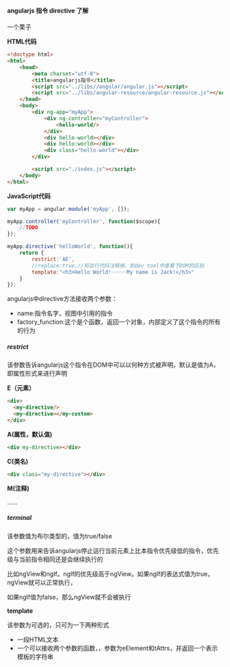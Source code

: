 #### angularjs 指令 directive 了解

一个栗子

**HTML代码**

```html
<!doctype html>
<html>
	<head>
		<meta charset="utf-8">
		<title>angularjs指令</title>
		<script src="../libs//angular/angular.js"></script>
		<script src="../libs/angular-resource/angular-resource.js"></script>
	</head>
	<body>
		<div ng-app="myApp">
			<div ng-controller="myController">
				<hello-world/>
			</div>
			<div hello-world></div>
			<div hello:world></div>
			<div class="hello-world"></div>
		</div>

		<script src="./index.js"></script>
	</body>
</html>
```

**JavaScript代码**

```javascript
var myApp = angular.module('myApp', []);

myApp.controller('myController', function($scope){
	//TODO
});

myApp.directive('helloWorld', function(){
	return {
		restrict:'AE',
		//replace:true,//将这行代码注释掉，到dev tool中查看下DOM的区别
		template:"<h3>Hello World!☞☞☞☞☞My name is Jack!</h3>"
	}
});
```

angularjs中directive方法接收两个参数：

* name:指令名字，视图中引用的指令
* factory_function:这个是个函数，返回一个对象，内部定义了这个指令的所有的行为



##### restrict

该参数告诉angularjs这个指令在DOM中可以以何种方式被声明，默认是值为A，即属性形式来进行声明

**E（元素）**

```html
<div>
  <my-directive/>
  <my-directive></my-custom>
</div>
```

**A(属性，默认值)**

```html
<div my-directive></div>
```

**C(类名)**

```html
<div class="my-directive"></div>
```

**M(注释)**

……



##### terminal

该参数值为布尔类型的，值为true/false

这个参数用来告诉angularjs停止运行当前元素上比本指令优先级低的指令，优先级与当前指令相同还是会继续执行的

比如ngView和ngIf。ngIf的优先级高于ngView。如果ngIf的表达式值为true，ngView就可以正常执行，

如果ngIf值为false，那么ngView就不会被执行



**template**

该参数为可选的，只可为一下两种形式

* 一段HTML文本
* 一个可以接收两个参数的函数，，参数为eElement和tAttrs，并返回一个表示模板的字符串






​			
​		
​	

